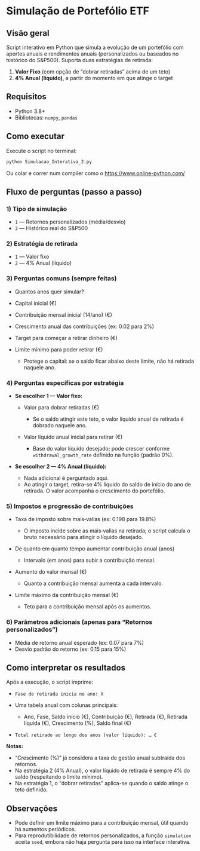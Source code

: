 # Simulação de Portefólio ETF

## Visão geral
Script interativo em Python que simula a evolução de um portefólio com aportes anuais e rendimentos anuais (personalizados ou baseados no histórico do S&P500). Suporta duas estratégias de retirada:

1. **Valor Fixo** (com opção de “dobrar retiradas” acima de um teto)  
2. **4% Anual (líquido)**, a partir do momento em que atinge o target  

## Requisitos
- Python 3.8+  
- Bibliotecas: `numpy`, `pandas`

## Como executar
Execute o script no terminal:

```bash
python Simulacao_Interativa_2.py
````
Ou colar e correr num compiler como o https://www.online-python.com/

## Fluxo de perguntas (passo a passo)

### 1) Tipo de simulação

* `1` — Retornos personalizados (média/desvio)
* `2` — Histórico real do S\&P500

### 2) Estratégia de retirada

* `1` — Valor fixo
* `2` — 4% Anual (líquido)

### 3) Perguntas comuns (sempre feitas)

* Quantos anos quer simular?
* Capital inicial (€)
* Contribuição mensal inicial (14/ano) (€)
* Crescimento anual das contribuições (ex: 0.02 para 2%)
* Target para começar a retirar dinheiro (€)
* Limite mínimo para poder retirar (€)

  * Protege o capital: se o saldo ficar abaixo deste limite, não há retirada naquele ano.

### 4) Perguntas específicas por estratégia

* **Se escolher 1 — Valor fixo:**

  * Valor para dobrar retiradas (€)

    * Se o saldo atingir este teto, o valor líquido anual de retirada é dobrado naquele ano.
  * Valor líquido anual inicial para retirar (€)

    * Base do valor líquido desejado; pode crescer conforme `withdrawal_growth_rate` definido na função (padrão 0%).

* **Se escolher 2 — 4% Anual (líquido):**

  * Nada adicional é perguntado aqui.
  * Ao atingir o target, retira-se 4% líquido do saldo de início do ano de retirada. O valor acompanha o crescimento do portefólio.

### 5) Impostos e progressão de contribuições

* Taxa de imposto sobre mais‑valias (ex: 0.198 para 19.8%)

  * O imposto incide sobre as mais‑valias na retirada; o script calcula o bruto necessário para atingir o líquido desejado.
* De quanto em quanto tempo aumentar contribuição anual (anos)

  * Intervalo (em anos) para subir a contribuição mensal.
* Aumento do valor mensal (€)

  * Quanto a contribuição mensal aumenta a cada intervalo.
* Limite máximo da contribuição mensal (€)

  * Teto para a contribuição mensal após os aumentos.

### 6) Parâmetros adicionais (apenas para “Retornos personalizados”)

* Média de retorno anual esperado (ex: 0.07 para 7%)
* Desvio padrão do retorno (ex: 0.15 para 15%)

## Como interpretar os resultados

Após a execução, o script imprime:

* `Fase de retirada inicia no ano: X`
* Uma tabela anual com colunas principais:

  * Ano, Fase, Saldo início (€), Contribuição (€), Retirada (€), Retirada líquida (€), Crescimento (%), Saldo final (€)
* `Total retirado ao longo dos anos (valor líquido): … €`

**Notas:**

* “Crescimento (%)” já considera a taxa de gestão anual subtraída dos retornos.
* Na estratégia 2 (4% Anual), o valor líquido de retirada é sempre 4% do saldo (respeitando o limite mínimo).
* Na estratégia 1, o “dobrar retiradas” aplica-se quando o saldo atinge o teto definido.

## Observações

* Pode definir um limite máximo para a contribuição mensal, útil quando há aumentos periódicos.
* Para reprodutibilidade de retornos personalizados, a função `simulation` aceita `seed`, embora não haja pergunta para isso na interface interativa.


